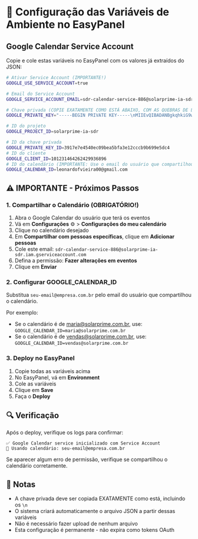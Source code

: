 # 🚀 Configuração das Variáveis de Ambiente no EasyPanel

## Google Calendar Service Account

Copie e cole estas variáveis no EasyPanel com os valores já extraídos do JSON:

```bash
# Ativar Service Account (IMPORTANTE!)
GOOGLE_USE_SERVICE_ACCOUNT=true

# Email do Service Account
GOOGLE_SERVICE_ACCOUNT_EMAIL=sdr-calendar-service-886@solarprime-ia-sdr.iam.gserviceaccount.com

# Chave privada (COPIE EXATAMENTE COMO ESTÁ ABAIXO, COM AS QUEBRAS DE LINHA)
GOOGLE_PRIVATE_KEY="-----BEGIN PRIVATE KEY-----\nMIIEvQIBADANBgkqhkiG9w0BAQEFAASCBKcwggSjAgEAAoIBAQC/xxKt00VGBZgO\nOLcMxQ5/GSuMe3oVybhDelZjkqsbLv8nj3b/cVhUyJBdG0d5NwxOVIUuuGP3I2Lk\nTOVdta/udEFOyc9WHCbN0pQ9FOMeI2kobhqQhUbu48NfopUNz0TelYgq9kbfq3Ih\nvOUDY1/QVr4LhY1tS56yAFtHawtRMJgFXf3aiZNU5XaRzgAw/KuinSfpIlIAroP3\nPCA7cMIj7dDiQ3jWqvD6/ImueW9fCoCw5x2qt9HLcZb9L8AsIiVF+nqcXi3cfLzq\n76LbdaRo+hsmS6Cbwa0eJQjuy9SIvQCKyUO3LBtNbXaQlMV3Ow/RWLZAdTPBPpi3\nW+c1UULXAgMBAAECggEAAV92TEVEwTASuxiqgs5kVgJC9AysPpIE84K23Jv1BUr3\nAPxUxeu0o1gTjym9/2mmo7w/fyqgbelUcL2g2g9jajRt2pe07XENJrsOXEjqfqbn\n6VCvIwAOlnDjT1YgIAsEULLxrcZj59UCilL1BsBZiWnIOYKOv8y4nvNECVpZqI6f\n0SO7r/2SKyDCsMyBnlY4MMa0BPDw134PmcqLmXFDSFAenOXhSuTS1kJ2uBspJN74\nNViIfzuPOHQxwQvSqEyJJHwRIsqx0HzDT7ZK/1H3ywUQyOHVBQVFYUyHoeDXz9GZ\nBo1F/imtkCzDQ6NYqSnJAw33BVtuHMDwlEHDVEhOUQKBgQDwXavZntwCUGxH6bEx\nCjrSJoCfdlUYqoq4d4o7qYxp3sqf2rY/65q7V8BA+B2GygST5oaQFc/dWobDm4vR\ng445Fam6Y1DrtsrNViGZysVgbBDSY2YCymwhGNPC4x7cj7NPj1AVwP6jPp9y9CDo\n69EJhF84GfsbRjUj/MzAKS2vBwKBgQDMQFvuun28Sbfwmi6WfVS0eVmqkEnXVo6C\nXyYs90ae4+I1ed5rg5l++2AgYx9LyClCAyy2FmA0dN/MnIdD/GlNk2sO35EoCept\n6ZihJfzeDKFdhkQofiVm+C4d5k/sPnm5oY0SQmJdT3fVvWdr3O1W3woAv47Yz/Kh\nRg74GMwJsQKBgFaNdGdNo+2VZhhTF0IQa/Pmd2R0aNoT9xXLvdQUDoLE/fOn/v5v\naW1SgOEkNwWlUxaq6QOTRyFvCp3/Mc7E736wxUhfoPDwBoEAJeNKN96rqzcHIeGZ\nYGxek0pXHHLRsADTG0RqFYdU8nejXwJggApMRzldaaV9l38Y9eWwLkobAoGATS0I\nT6UBu3JzYSMw9UX4CpVLryoD7KzU/ifrqdPpSEI9CA27YA6Cojtjb/lkKuM/y6Sd\ncVP1F/0NTyfZ6HNoapqIOj95fpJ4lP1N4Z4T9Ob61fbUrCQ2B7lA26VZj59vqReE\n0WBqAG31jrqZaGU6/Lcb9XpsBDpWqF9rao0cE5ECgYEAtmhTSNfyKtAU+qD691jB\nnJOV/pDM+i7kvywjb6MFNIr52XpEM8cWsdpqOwMYqWVUAjleLY1LT+dXruCqSjck\neD2FHp1g/b4R7lhp64Po3cfN/O1AyFHgIzAx17NHUNM4lQS4+S7ucWMMrhIK/HNu\n3bYT4KVaMf6JdWpA079elmg=\n-----END PRIVATE KEY-----\n"

# ID do projeto
GOOGLE_PROJECT_ID=solarprime-ia-sdr

# ID da chave privada
GOOGLE_PRIVATE_KEY_ID=3917e7e4540ec09bea5bfa3e12cccb9b699e5dc4
# ID do cliente
GOOGLE_CLIENT_ID=101231464262429936896
# ID do calendário (IMPORTANTE: Use o email do usuário que compartilhou o calendário)
GOOGLE_CALENDAR_ID=leonardofvieira00@gmail.com

```

## ⚠️ IMPORTANTE - Próximos Passos

### 1. Compartilhar o Calendário (OBRIGATÓRIO!)

1. Abra o Google Calendar do usuário que terá os eventos
2. Vá em **Configurações** ⚙️ > **Configurações do meu calendário**
3. Clique no calendário desejado
4. Em **Compartilhar com pessoas específicas**, clique em **Adicionar pessoas**
5. Cole este email: `sdr-calendar-service-886@solarprime-ia-sdr.iam.gserviceaccount.com`
6. Defina a permissão: **Fazer alterações em eventos**
7. Clique em **Enviar**

### 2. Configurar GOOGLE_CALENDAR_ID

Substitua `seu-email@empresa.com.br` pelo email do usuário que compartilhou o calendário.

Por exemplo:
- Se o calendário é de maria@solarprime.com.br, use: `GOOGLE_CALENDAR_ID=maria@solarprime.com.br`
- Se o calendário é de vendas@solarprime.com.br, use: `GOOGLE_CALENDAR_ID=vendas@solarprime.com.br`

### 3. Deploy no EasyPanel

1. Copie todas as variáveis acima
2. No EasyPanel, vá em **Environment**
3. Cole as variáveis
4. Clique em **Save**
5. Faça o **Deploy**

## 🔍 Verificação

Após o deploy, verifique os logs para confirmar:

```
✅ Google Calendar service inicializado com Service Account
📅 Usando calendário: seu-email@empresa.com.br
```

Se aparecer algum erro de permissão, verifique se compartilhou o calendário corretamente.

## 📝 Notas

- A chave privada deve ser copiada EXATAMENTE como está, incluindo os `\n`
- O sistema criará automaticamente o arquivo JSON a partir dessas variáveis
- Não é necessário fazer upload de nenhum arquivo
- Esta configuração é permanente - não expira como tokens OAuth